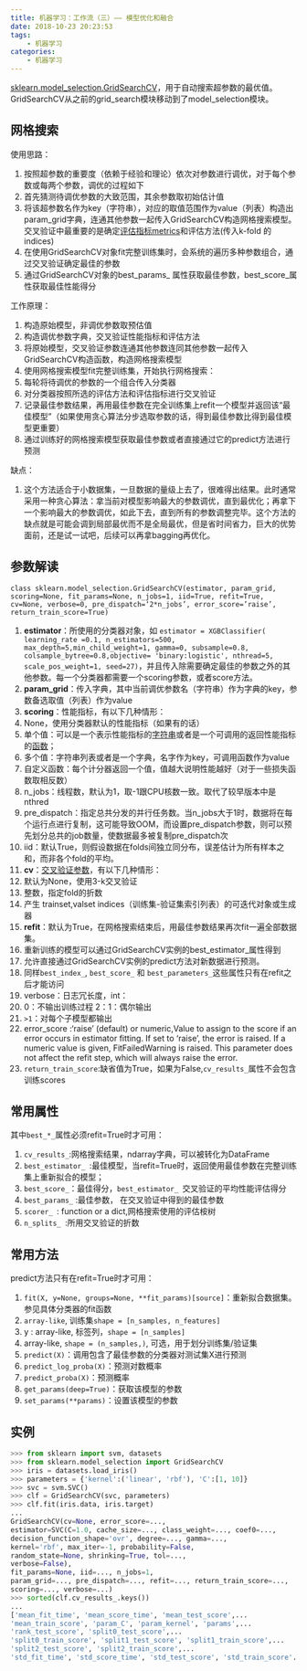 ```yaml
---
title: 机器学习：工作流（三）—— 模型优化和融合
date: 2018-10-23 20:23:53
tags: 
    - 机器学习
categories:
    - 机器学习
---
```


[sklearn.model_selection.GridSearchCV](http://scikit-learn.org/stable/modules/generated/sklearn.model_selection.GridSearchCV.html)，用于自动搜索超参数的最优值。GridSearchCV从之前的grid_search模块移动到了model_selection模块。

## 网格搜索

使用思路：
1. 按照超参数的重要度（依赖于经验和理论）依次对参数进行调优，对于每个参数或每两个参数，调优的过程如下
2. 首先猜测待调优参数的大致范围，其余参数取初始估计值
3. 将该超参数名作为key（字符串），对应的取值范围作为value（列表）构造出param_grid字典，连通其他参数一起传入GridSearchCV构造网格搜索模型。交叉验证中最重要的是确定[评估指标metrics](http://scikit-learn.org/stable/modules/classes.html)和评估方法(传入k-fold 的indices)
4. 在使用GridSearchCV对象fit完整训练集时，会系统的遍历多种参数组合，通过交叉验证确定最佳的参数
5. 通过GridSearchCV对象的best_params_ 属性获取最佳参数，best_score_属性获取最佳性能得分

工作原理：
1. 构造原始模型，非调优参数取预估值
2. 构造调优参数字典，交叉验证性能指标和评估方法
3. 将原始模型，交叉验证参数连通其他参数连同其他参数一起传入GridSearchCV构造函数，构造网格搜索模型
4. 使用网格搜索模型fit完整训练集，开始执行网格搜索：
1. 每轮将待调优的参数的一个组合传入分类器
2. 对分类器按照所选的评估方法和评估指标进行交叉验证
3. 记录最佳参数结果，再用最佳参数在完全训练集上refit一个模型并返回该“最佳模型”（如果使用贪心算法分步选取参数的话，得到最佳参数比得到最佳模型更重要）
5. 通过训练好的网格搜索模型获取最佳参数或者直接通过它的predict方法进行预测

缺点：
1. 这个方法适合于小数据集，一旦数据的量级上去了，很难得出结果。此时通常采用一种贪心算法：拿当前对模型影响最大的参数调优，直到最优化；再拿下一个影响最大的参数调优，如此下去，直到所有的参数调整完毕。这个方法的缺点就是可能会调到局部最优而不是全局最优，但是省时间省力，巨大的优势面前，还是试一试吧，后续可以再拿bagging再优化。

## 参数解读

`class sklearn.model_selection.GridSearchCV(estimator, param_grid, scoring=None, fit_params=None, n_jobs=1, iid=True, refit=True, cv=None, verbose=0, pre_dispatch=‘2*n_jobs’, error_score=’raise’, return_train_score=True)`

1. **estimator**：所使用的分类器对象，如
`estimator = XGBClassifier( learning_rate =0.1, n_estimators=500, max_depth=5,min_child_weight=1, gamma=0, subsample=0.8, colsample_bytree=0.8,objective= 'binary:logistic', nthread=5, scale_pos_weight=1, seed=27)`，并且传入除需要确定最佳的参数之外的其他参数。每一个分类器都需要一个scoring参数，或者score方法。
2. **param_grid**：传入字典，其中当前调优参数名（字符串）作为字典的key，参数备选取值（列表）作为value
3. **scoring**：性能指标，有以下几种情形：
1. None，使用分类器默认的性能指标（如果有的话）
2. 单个值：可以是一个表示性能指标的[字符串](http://scikit-learn.org/stable/modules/model_evaluation.html)或者是一个可调用的返回性能指标的[函数](http://scikit-learn.org/stable/modules/model_evaluation.html#scoring)；
3. 多个值：字符串列表或者是一个字典，名字作为key，可调用函数作为value
4. 自定义函数：每个计分器返回一个值，值越大说明性能越好（对于一些损失函数取相反数）
4. n_jobs：线程数，默认为1，取-1跟CPU核数一致。取代了较早版本中是nthred
5. pre_dispatch：指定总共分发的并行任务数。当n_jobs大于1时，数据将在每个运行点进行复制，这可能导致OOM，而设置pre_dispatch参数，则可以预先划分总共的job数量，使数据最多被复制pre_dispatch次
6. iid：默认True，则假设数据在folds间独立同分布，误差估计为所有样本之和，而非各个fold的平均。
7. **cv**：[交叉验证参数](http://scikit-learn.org/stable/modules/cross_validation.html#cross-validation)，有以下几种情形：
1. 默认为None，使用3-k交叉验证
2. 整数，指定fold的折数
3. 产生 trainset,valset indices（训练集-验证集索引列表）的可迭代对象或生成器
8. **refit**：默认为True，在网格搜索结束后，用最佳参数结果再次fit一遍全部数据集。
1. 重新训练的模型可以通过GridSearchCV实例的best_estimator_属性得到
2. 允许直接通过GridSearchCV实例的predict方法对新数据进行预测。
3. 同样`best_index_`, `best_score_` 和 `best_parameters_`这些属性只有在refit之后才能访问
9. verbose：日志冗长度，int：
1. 0：不输出训练过程
2：1：偶尔输出
3. `>1`：对每个子模型都输出
10. error_score :‘raise’ (default) or numeric,Value to assign to the score if an error occurs in estimator fitting. If set to ‘raise’, the error is raised. If a numeric value is given, FitFailedWarning is raised. This parameter does not affect the refit step, which will always raise the error.
11. `return_train_score`:缺省值为True，如果为False,`cv_results_`属性不会包含训练scores


## 常用属性
其中`best_*_`属性必须refit=True时才可用：

1. `cv_results_`:网格搜索结果，ndarray字典，可以被转化为DataFrame
2. `best_estimator_ `:最佳模型，当refit=True时，返回使用最佳参数在完整训练集上重新拟合的模型；
3. `best_score_`：最佳得分，`best_estimator_ `交叉验证的平均性能评估得分
4. `best_params_` :最佳参数， 在交叉验证中得到的最佳参数
5. `scorer_ `: function or a dict,网格搜索使用的评估桉树
6. `n_splits_ `:所用交叉验证的折数

## 常用方法
predict方法只有在refit=True时才可用：

1. `fit(X, y=None, groups=None, **fit_params)[source]`：重新拟合数据集。参见具体分类器的fit函数
1. `array-like`, 训练集`shape = [n_samples, n_features]`
2. y : array-like, 标签列，`shape = [n_samples] `
3. array-like, `shape = (n_samples,)`, 可选，用于划分训练集/验证集
2. `predict(X)`：调用包含了最佳参数的分类器对测试集X进行预测
3. `predict_log_proba(X)`：预测对数概率
4. `predict_proba(X)`：预测概率
5. `get_params(deep=True)`：获取该模型的参数
6. `set_params(**params)`：设置该模型的参数

## 实例

```python
>>> from sklearn import svm, datasets
>>> from sklearn.model_selection import GridSearchCV
>>> iris = datasets.load_iris()
>>> parameters = {'kernel':('linear', 'rbf'), 'C':[1, 10]}
>>> svc = svm.SVC()
>>> clf = GridSearchCV(svc, parameters)
>>> clf.fit(iris.data, iris.target)
...
GridSearchCV(cv=None, error_score=...,
estimator=SVC(C=1.0, cache_size=..., class_weight=..., coef0=...,
decision_function_shape='ovr', degree=..., gamma=...,
kernel='rbf', max_iter=-1, probability=False,
random_state=None, shrinking=True, tol=...,
verbose=False),
fit_params=None, iid=..., n_jobs=1,
param_grid=..., pre_dispatch=..., refit=..., return_train_score=...,
scoring=..., verbose=...)
>>> sorted(clf.cv_results_.keys())
...
['mean_fit_time', 'mean_score_time', 'mean_test_score',...
'mean_train_score', 'param_C', 'param_kernel', 'params',...
'rank_test_score', 'split0_test_score',...
'split0_train_score', 'split1_test_score', 'split1_train_score',...
'split2_test_score', 'split2_train_score',...
'std_fit_time', 'std_score_time', 'std_test_score', 'std_train_score'...]
```